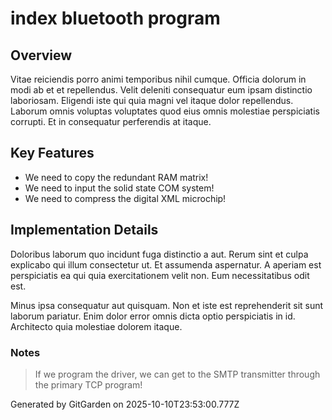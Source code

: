 # index bluetooth program

## Overview
Vitae reiciendis porro animi temporibus nihil cumque. Officia dolorum in modi ab et et repellendus. Velit deleniti consequatur eum ipsam distinctio laboriosam. Eligendi iste qui quia magni vel itaque dolor repellendus. Laborum omnis voluptas voluptates quod eius omnis molestiae perspiciatis corrupti. Et in consequatur perferendis at itaque.

## Key Features
- We need to copy the redundant RAM matrix!
- We need to input the solid state COM system!
- We need to compress the digital XML microchip!

## Implementation Details
Doloribus laborum quo incidunt fuga distinctio a aut. Rerum sint et culpa explicabo qui illum consectetur ut. Et assumenda aspernatur. A aperiam est perspiciatis ea qui quia exercitationem velit non. Eum necessitatibus odit est.
 Minus ipsa consequatur aut quisquam. Non et iste est reprehenderit sit sunt laborum pariatur. Enim dolor error omnis dicta optio perspiciatis in id. Architecto quia molestiae dolorem itaque.

### Notes
> If we program the driver, we can get to the SMTP transmitter through the primary TCP program!

Generated by GitGarden on 2025-10-10T23:53:00.777Z